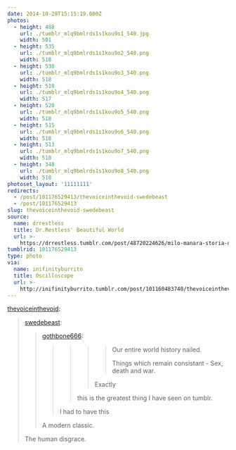 ```yaml
---
date: 2014-10-28T15:15:19.000Z
photos:
  - height: 488
    url: ./tumblr_mlq9bmlrds1s1kou9o1_540.jpg
    width: 501
  - height: 535
    url: ./tumblr_mlq9bmlrds1s1kou9o2_540.png
    width: 518
  - height: 530
    url: ./tumblr_mlq9bmlrds1s1kou9o3_540.png
    width: 518
  - height: 510
    url: ./tumblr_mlq9bmlrds1s1kou9o4_540.png
    width: 517
  - height: 520
    url: ./tumblr_mlq9bmlrds1s1kou9o5_540.png
    width: 518
  - height: 515
    url: ./tumblr_mlq9bmlrds1s1kou9o6_540.png
    width: 518
  - height: 513
    url: ./tumblr_mlq9bmlrds1s1kou9o7_540.png
    width: 518
  - height: 348
    url: ./tumblr_mlq9bmlrds1s1kou9o8_540.png
    width: 518
photoset_layout: '11111111'
redirects:
  - /post/101176529413/thevoiceinthevoid-swedebeast
  - /post/101176529413
slug: thevoiceinthevoid-swedebeast
source:
  name: drrestless
  title: Dr.Restless' Beautiful World
  url: >-
    https://drrestless.tumblr.com/post/48720224626/milo-manara-storia-dellumanità
tumblrid: 101176529413
type: photo
via:
  name: inifinityburrito
  title: Oscilloscope
  url: >-
    http://inifinityburrito.tumblr.com/post/101160483740/thevoiceinthevoid-swedebeast
---
```

<p><a href="http://thevoiceinthevoid.tumblr.com/post/101152343733/swedebeast-gothbone666-our-entire-world" class="tumblr_blog">thevoiceinthevoid</a>:</p>

<blockquote><p><a class="tumblr_blog" href="http://swedebeast.tumblr.com/post/99676500355/gothbone666-our-entire-world-history">swedebeast</a>:</p>
<blockquote>
<p><a class="tumblr_blog" href="http://gothbone666.tumblr.com/post/68183526100/our-entire-world-history-nailed-things-which">gothbone666</a>:</p>
<blockquote>
<blockquote>
<blockquote>
<blockquote>
<p>Our entire world history nailed.</p>
<p>Things which remain consistant - Sex, death and war.</p>
</blockquote>
<p>Exactly</p>
</blockquote>
<p>this is the greatest thing I have seen on tumblr.</p>
</blockquote>
<p>I had to have this</p>
</blockquote>
<p>A modern classic.</p>
</blockquote>
<p>The human disgrace.</p></blockquote>
